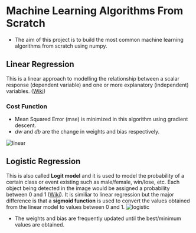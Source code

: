 # Machine Learning Algorithms From Scratch

* The aim of this project is to build the most common machine learning algorithms from scratch using numpy.

## Linear Regression

This is a linear approach to modelling the relationship between a scalar response (dependent variable) and one or more explanatory (independent) variables. ([Wiki](https://en.wikipedia.org/wiki/Linear_regression))

### Cost Function

* Mean Squared Error (mse) is minimized in this algorithm using gradient descent.
* *dw* and *db* are the change in weights and bias respectively.

![linear](https://i.postimg.cc/wvWXvxSS/image.png)

## Logistic Regression

This is also called **Logit model** and it is used to model the probability of a certain class or event existing such as male/female, win/lose, etc. Each object being detected in the image would be assigned a probability between 0 and 1 ([Wiki](https://en.wikipedia.org/wiki/Linear_regression)).
It is similiar to linear regression but the major difference is that a **sigmoid function** is used to convert the values obtained from the linear model to values between 0 and 1.
![logistic](https://i.postimg.cc/x8Dmxsb1/image.png)

* The weights and bias are frequently updated until the best/minimum values are obtained.
